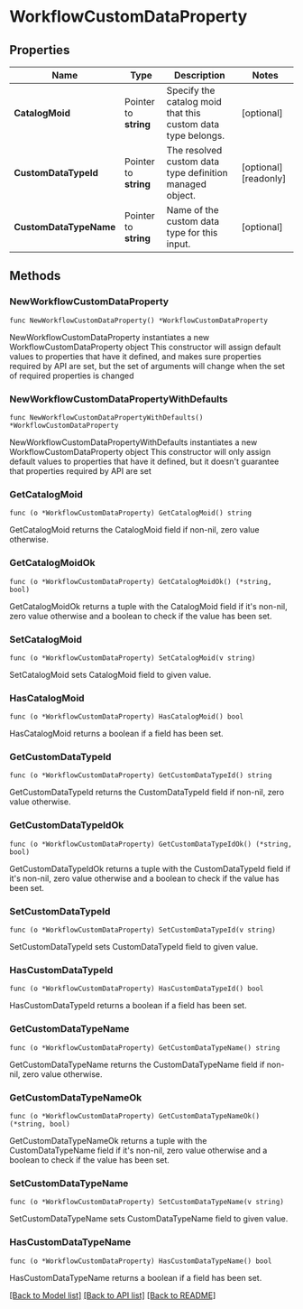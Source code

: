 # WorkflowCustomDataProperty

## Properties

Name | Type | Description | Notes
------------ | ------------- | ------------- | -------------
**CatalogMoid** | Pointer to **string** | Specify the catalog moid that this custom data type belongs. | [optional] 
**CustomDataTypeId** | Pointer to **string** | The resolved custom data type definition managed object. | [optional] [readonly] 
**CustomDataTypeName** | Pointer to **string** | Name of the custom data type for this input. | [optional] 

## Methods

### NewWorkflowCustomDataProperty

`func NewWorkflowCustomDataProperty() *WorkflowCustomDataProperty`

NewWorkflowCustomDataProperty instantiates a new WorkflowCustomDataProperty object
This constructor will assign default values to properties that have it defined,
and makes sure properties required by API are set, but the set of arguments
will change when the set of required properties is changed

### NewWorkflowCustomDataPropertyWithDefaults

`func NewWorkflowCustomDataPropertyWithDefaults() *WorkflowCustomDataProperty`

NewWorkflowCustomDataPropertyWithDefaults instantiates a new WorkflowCustomDataProperty object
This constructor will only assign default values to properties that have it defined,
but it doesn't guarantee that properties required by API are set

### GetCatalogMoid

`func (o *WorkflowCustomDataProperty) GetCatalogMoid() string`

GetCatalogMoid returns the CatalogMoid field if non-nil, zero value otherwise.

### GetCatalogMoidOk

`func (o *WorkflowCustomDataProperty) GetCatalogMoidOk() (*string, bool)`

GetCatalogMoidOk returns a tuple with the CatalogMoid field if it's non-nil, zero value otherwise
and a boolean to check if the value has been set.

### SetCatalogMoid

`func (o *WorkflowCustomDataProperty) SetCatalogMoid(v string)`

SetCatalogMoid sets CatalogMoid field to given value.

### HasCatalogMoid

`func (o *WorkflowCustomDataProperty) HasCatalogMoid() bool`

HasCatalogMoid returns a boolean if a field has been set.

### GetCustomDataTypeId

`func (o *WorkflowCustomDataProperty) GetCustomDataTypeId() string`

GetCustomDataTypeId returns the CustomDataTypeId field if non-nil, zero value otherwise.

### GetCustomDataTypeIdOk

`func (o *WorkflowCustomDataProperty) GetCustomDataTypeIdOk() (*string, bool)`

GetCustomDataTypeIdOk returns a tuple with the CustomDataTypeId field if it's non-nil, zero value otherwise
and a boolean to check if the value has been set.

### SetCustomDataTypeId

`func (o *WorkflowCustomDataProperty) SetCustomDataTypeId(v string)`

SetCustomDataTypeId sets CustomDataTypeId field to given value.

### HasCustomDataTypeId

`func (o *WorkflowCustomDataProperty) HasCustomDataTypeId() bool`

HasCustomDataTypeId returns a boolean if a field has been set.

### GetCustomDataTypeName

`func (o *WorkflowCustomDataProperty) GetCustomDataTypeName() string`

GetCustomDataTypeName returns the CustomDataTypeName field if non-nil, zero value otherwise.

### GetCustomDataTypeNameOk

`func (o *WorkflowCustomDataProperty) GetCustomDataTypeNameOk() (*string, bool)`

GetCustomDataTypeNameOk returns a tuple with the CustomDataTypeName field if it's non-nil, zero value otherwise
and a boolean to check if the value has been set.

### SetCustomDataTypeName

`func (o *WorkflowCustomDataProperty) SetCustomDataTypeName(v string)`

SetCustomDataTypeName sets CustomDataTypeName field to given value.

### HasCustomDataTypeName

`func (o *WorkflowCustomDataProperty) HasCustomDataTypeName() bool`

HasCustomDataTypeName returns a boolean if a field has been set.


[[Back to Model list]](../README.md#documentation-for-models) [[Back to API list]](../README.md#documentation-for-api-endpoints) [[Back to README]](../README.md)



